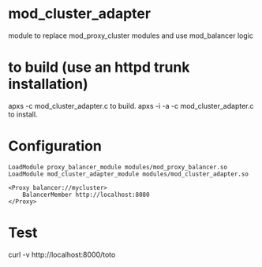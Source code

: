 # mod_cluster_adapter
module to replace mod_proxy_cluster modules and use mod_balancer logic

# to build (use an httpd trunk installation)
apxs -c mod_cluster_adapter.c to build. 
apxs -i -a -c mod_cluster_adapter.c to install.

# Configuration
```
LoadModule proxy_balancer_module modules/mod_proxy_balancer.so
LoadModule mod_cluster_adapter_module modules/mod_cluster_adapter.so

<Proxy balancer://mycluster>
    BalancerMember http://localhost:8080
</Proxy>
```

# Test
curl -v http://localhost:8000/toto
